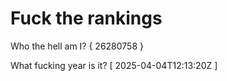 # Fuck the rankings

Who the hell am I?
{ 26280758 }

What fucking year is it?
[ 2025-04-04T12:13:20Z ]
